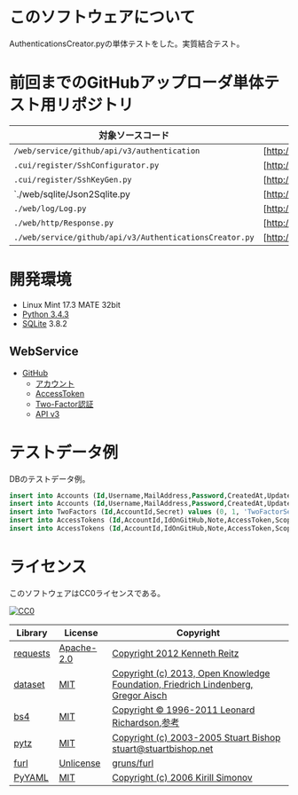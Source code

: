 ﻿# このソフトウェアについて

AuthenticationsCreator.pyの単体テストをした。実質結合テスト。

# 前回までのGitHubアップローダ単体テスト用リポジトリ

対象ソースコード|単体テスト記事|単体テストGitHub
---------------|-------------|---------------
`/web/service/github/api/v3/authentication`|[http://ytyaru.hatenablog.com/entry/2017/11/29/000000:title]|[GitHub.API.Authentication.Abstract.201704141006](https://github.com/ytyaru/GitHub.API.Authentication.Abstract.201704141006)
`.cui/register/SshConfigurator.py`|[http://ytyaru.hatenablog.com/entry/2017/12/10/000000:title]|[Github.Uploader.SshConfigurator.unittest.201704221606](https://github.com/ytyaru/Github.Uploader.SshConfigurator.unittest.201704221606)
`.cui/register/SshKeyGen.py`|[http://ytyaru.hatenablog.com/entry/2017/12/11/000000:title]|[Github.Uploader.SshKeyGen.unittest.201704221809](https://github.com/ytyaru/Github.Uploader.SshKeyGen.unittest.201704221809)|[Github.Uploader.SshKeyGen.unittest.201704221809](https://github.com/ytyaru/Github.Uploader.SshKeyGen.unittest.201704221809)
`./web/sqlite/Json2Sqlite.py|[http://ytyaru.hatenablog.com/entry/2017/12/13/000000:title]|[Github.Uploader.Json2Sqlite.unittest.201704230804](https://github.com/ytyaru/Github.Uploader.Json2Sqlite.unittest.201704230804)
`./web/log/Log.py`|[http://ytyaru.hatenablog.com/entry/2017/12/20/000000:title]|[GitHub.Uploader.Log.unittest.201704251509](https://github.com/ytyaru/GitHub.Uploader.Log.unittest.201704251509)
`./web/http/Response.py`|[http://ytyaru.hatenablog.com/entry/2017/12/29/000000:title]|[GitHub.Uploader.ContentType.201705040739](https://github.com/ytyaru/GitHub.Uploader.ContentType.201705040739)
`./web/service/github/api/v3/AuthenticationsCreator.py`|[http://ytyaru.hatenablog.com/entry/2017/12/31/000000:title]|[Github.Uploader.AuthenticationsCreator.unittest.201705041033](https://github.com/ytyaru/Github.Uploader.AuthenticationsCreator.unittest.201705041033)

# 開発環境

* Linux Mint 17.3 MATE 32bit
* [Python 3.4.3](https://www.python.org/downloads/release/python-343/)
* [SQLite](https://www.sqlite.org/) 3.8.2

## WebService

* [GitHub](https://github.com/)
    * [アカウント](https://github.com/join?source=header-home)
    * [AccessToken](https://github.com/settings/tokens)
    * [Two-Factor認証](https://github.com/settings/two_factor_authentication/intro)
    * [API v3](https://developer.github.com/v3/)

# テストデータ例

DBのテストデータ例。

```sql
insert into Accounts (Id,Username,MailAddress,Password,CreatedAt,UpdatedAt) values (0, 'ytyaru', 'ytyaru@mail.com', 'pass', NULL, NULL);
insert into Accounts (Id,Username,MailAddress,Password,CreatedAt,UpdatedAt) values (1, 'csharpstudy0', 'c@mail.com', 'pass', NULL, NULL);
insert into TwoFactors (Id,AccountId,Secret) values (0, 1, 'TwoFactorSecretValue');
insert into AccessTokens (Id,AccountId,IdOnGitHub,Note,AccessToken,Scopes,SshKeyId) values (0,0,0,'TestToken','TestToken000','repo',NULL);
insert into AccessTokens (Id,AccountId,IdOnGitHub,Note,AccessToken,Scopes,SshKeyId) values (1,1,1,'TestToken','TestToken001','repo',NULL);
```

# ライセンス

このソフトウェアはCC0ライセンスである。

[![CC0](http://i.creativecommons.org/p/zero/1.0/88x31.png "CC0")](http://creativecommons.org/publicdomain/zero/1.0/deed.ja)

Library|License|Copyright
-------|-------|---------
[requests](http://requests-docs-ja.readthedocs.io/en/latest/)|[Apache-2.0](https://opensource.org/licenses/Apache-2.0)|[Copyright 2012 Kenneth Reitz](http://requests-docs-ja.readthedocs.io/en/latest/user/intro/#requests)
[dataset](https://dataset.readthedocs.io/en/latest/)|[MIT](https://opensource.org/licenses/MIT)|[Copyright (c) 2013, Open Knowledge Foundation, Friedrich Lindenberg, Gregor Aisch](https://github.com/pudo/dataset/blob/master/LICENSE.txt)
[bs4](https://www.crummy.com/software/BeautifulSoup/bs4/doc/)|[MIT](https://opensource.org/licenses/MIT)|[Copyright © 1996-2011 Leonard Richardson](https://pypi.python.org/pypi/beautifulsoup4),[参考](http://tdoc.info/beautifulsoup/)
[pytz](https://github.com/newvem/pytz)|[MIT](https://opensource.org/licenses/MIT)|[Copyright (c) 2003-2005 Stuart Bishop <stuart@stuartbishop.net>](https://github.com/newvem/pytz/blob/master/LICENSE.txt)
[furl](https://github.com/gruns/furl)|[Unlicense](http://unlicense.org/)|[gruns/furl](https://github.com/gruns/furl/blob/master/LICENSE.md)
[PyYAML](https://github.com/yaml/pyyaml)|[MIT](https://opensource.org/licenses/MIT)|[Copyright (c) 2006 Kirill Simonov](https://github.com/yaml/pyyaml/blob/master/LICENSE)

